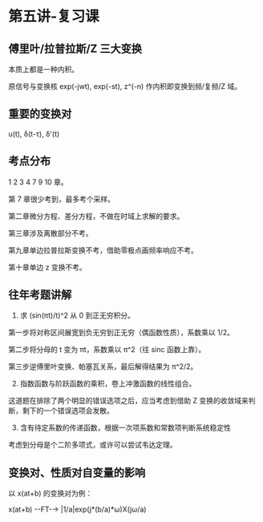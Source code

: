 # 第五讲-复习课
## 傅里叶/拉普拉斯/Z 三大变换
本质上都是一种内积。

原信号与变换核 exp(-jwt), exp(-st), z^(-n) 作内积即变换到频/复频/Z 域。

## 重要的变换对
u(t), &delta;(t-&tau;), &delta;'(t)

## 考点分布
1 2 3 4 7 9 10 章。

第 7 章很少考到，最多考个采样。

第二章微分方程、差分方程，不做在时域上求解的要求。

第三章涉及离散部分不考。

第九章单边拉普拉斯变换不考，借助零极点画频率响应不考。

第十章单边 z 变换不考。
## 往年考题讲解
1. 求 (sin(&pi;t)/t)^2 从 0 到正无穷积分。

第一步将对称区间展宽到负无穷到正无穷（偶函数性质），系数乘以 1/2。

第二步将分母的 t 变为 &pi;t，系数乘以 &pi;^2（往 sinc 函数上靠）。

第三步逆傅里叶变换、帕塞瓦关系，最后解得结果为 &pi;^2/2。

2. 指数函数与阶跃函数的乘积，卷上冲激函数的线性组合。

这道题在排除了两个明显的错误选项之后，应当考虑到借助 Z 变换的收敛域来判断，剩下的一个错误选项会发散。

3. 含有待定系数的传递函数，根据一次项系数和常数项判断系统稳定性

考虑到分母是个二阶多项式，或许可以尝试韦达定理。

## 变换对、性质对自变量的影响
以 x(at+b) 的变换对为例：

x(at+b) --FT-→ |1/a|exp(j\*(b/a)\*&omega;)X(j&omega;/a)
